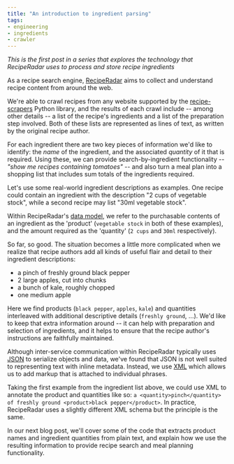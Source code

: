 ```yaml
---
title: "An introduction to ingredient parsing"
tags:
- engineering
- ingredients
- crawler
---
```


*This is the first post in a series that explores the technology that RecipeRadar uses to process and store recipe ingredients*

As a recipe search engine, [RecipeRadar](https://www.reciperadar.com) aims to collect and understand recipe content from around the web.

We're able to crawl recipes from any website supported by the [recipe-scrapers](https://github.com/hhursev/recipe-scrapers) Python library, and the results of each crawl include -- among other details -- a list of the recipe's ingredients and a list of the preparation step involved.  Both of these lists are represented as lines of text, as written by the original recipe author.

For each ingredient there are two key pieces of information we'd like to identify: the _name_ of the ingredient, and the associated _quantity_ of it that is required.  Using these, we can provide search-by-ingredient functionality -- *"show me recipes containing tomatoes"* -- and also turn a meal plan into a shopping list that includes sum totals of the ingredients required.

Let's use some real-world ingredient descriptions as examples.  One recipe could contain an ingredient with the description "2 cups of vegetable stock", while a second recipe may list "30ml vegetable stock".

Within RecipeRadar's [data model](https://en.wikipedia.org/wiki/Data_model), we refer to the purchasable contents of an ingredient as the 'product' (`vegetable stock` in both of these examples), and the amount required as the 'quantity' (`2 cups` and `30ml` respectively).

So far, so good.  The situation becomes a little more complicated when we realize that recipe authors add all kinds of useful flair and detail to their ingredient descriptions:

* a pinch of freshly ground black pepper
* 2 large apples, cut into chunks
* a bunch of kale, roughly chopped
* one medium apple

Here we find products (`black pepper`, `apples`, `kale`) and quantities interleaved with additional descriptive details (`freshly ground`, ...).  We'd like to keep that extra information around -- it can help with preparation and selection of ingredients, and it helps to ensure that the recipe author's instructions are faithfully maintained.

Although inter-service communication within RecipeRadar typically uses [JSON](https://www.json.org/) to serialize objects and data, we've found that JSON is not well suited to representing text with inline metadata.  Instead, we use [XML](https://www.w3.org/XML/) which allows us to add markup that is attached to individual phrases.

Taking the first example from the ingredient list above, we could use XML to annotate the product and quantities like so: `a <quantity>pinch</quantity> of freshly ground <product>black pepper</product>`.  In practice, RecipeRadar uses a slightly different XML schema but the principle is the same.

In our next blog post, we'll cover some of the code that extracts product names and ingredient quantities from plain text, and explain how we use the resulting information to provide recipe search and meal planning functionality.
